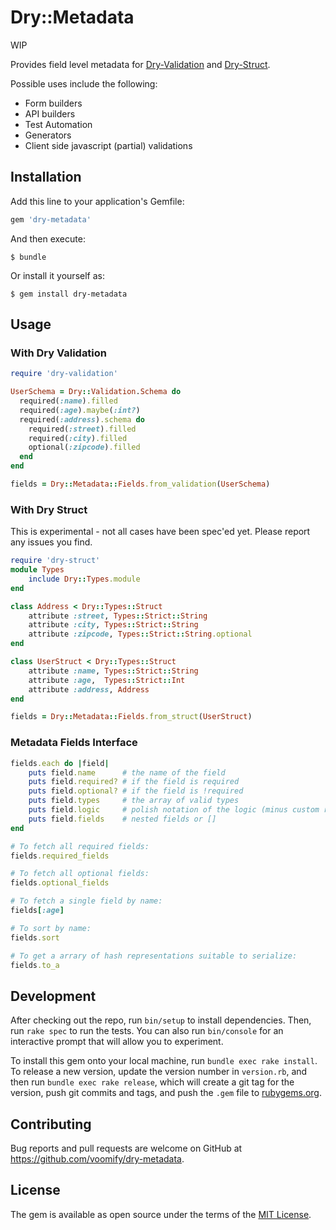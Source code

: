 # Dry::Metadata

WIP

Provides field level metadata for [Dry-Validation](https://github.com/dry-rb/dry-validation) and [Dry-Struct](https://github.com/dry-rb/dry-struct).

Possible uses include the following:

* Form builders
* API builders
* Test Automation
* Generators
* Client side javascript (partial) validations

## Installation

Add this line to your application's Gemfile:

```ruby
gem 'dry-metadata'
```

And then execute:

    $ bundle

Or install it yourself as:

    $ gem install dry-metadata

## Usage

### With Dry Validation

```ruby
require 'dry-validation'

UserSchema = Dry::Validation.Schema do
  required(:name).filled
  required(:age).maybe(:int?)
  required(:address).schema do
    required(:street).filled
    required(:city).filled
    optional(:zipcode).filled
  end
end

fields = Dry::Metadata::Fields.from_validation(UserSchema)
```

### With Dry Struct
This is experimental - not all cases have been spec'ed yet. Please report any issues you find.
```ruby
require 'dry-struct'
module Types
    include Dry::Types.module
end

class Address < Dry::Types::Struct
    attribute :street, Types::Strict::String
    attribute :city, Types::Strict::String
    attribute :zipcode, Types::Strict::String.optional
end

class UserStruct < Dry::Types::Struct
    attribute :name, Types::Strict::String
    attribute :age,  Types::Strict::Int
    attribute :address, Address
end

fields = Dry::Metadata::Fields.from_struct(UserStruct)
```

### Metadata Fields Interface
```ruby
fields.each do |field|
    puts field.name      # the name of the field
    puts field.required? # if the field is required
    puts field.optional? # if the field is !required
    puts field.types     # the array of valid types
    puts field.logic     # polish notation of the logic (minus custom rules)
    puts field.fields    # nested fields or []
end

# To fetch all required fields:
fields.required_fields

# To fetch all optional fields:
fields.optional_fields

# To fetch a single field by name:
fields[:age]

# To sort by name:
fields.sort

# To get a arrary of hash representations suitable to serialize:
fields.to_a
```

## Development

After checking out the repo, run `bin/setup` to install dependencies. Then, run `rake spec` to run the tests. You can also run `bin/console` for an interactive prompt that will allow you to experiment.

To install this gem onto your local machine, run `bundle exec rake install`. To release a new version, update the version number in `version.rb`, and then run `bundle exec rake release`, which will create a git tag for the version, push git commits and tags, and push the `.gem` file to [rubygems.org](https://rubygems.org).

## Contributing

Bug reports and pull requests are welcome on GitHub at https://github.com/voomify/dry-metadata.

## License

The gem is available as open source under the terms of the [MIT License](http://opensource.org/licenses/MIT).

